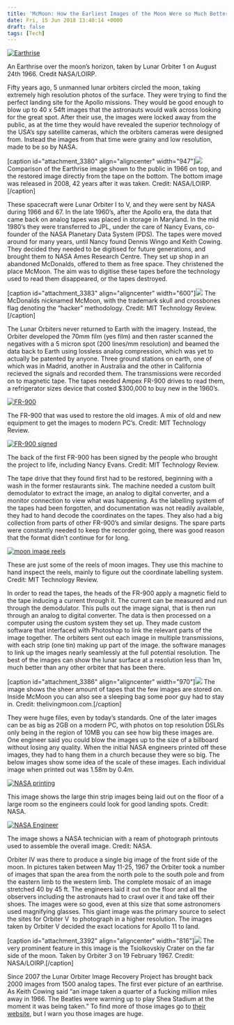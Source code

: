 ```yaml
---
title: 'McMoon: How the Earliest Images of the Moon Were so Much Better than we Realised'
date: Fri, 15 Jun 2018 13:40:14 +0000
draft: false
tags: [Tech]
---
```


[![Earthrise](http://www.worldofindie.co.uk/wp-content/uploads/2018/05/earthrise.l.w-e1398204534682.jpg)](http://www.worldofindie.co.uk/wp-content/uploads/2018/05/earthrise.l.w-e1398204534682.jpg)

An Earthrise over the moon’s horizon, taken by Lunar Orbiter 1 on August 24th 1966. Credit NASA/LOIRP.

Fifty years ago, 5 unmanned lunar orbiters circled the moon, taking extremely high resolution photos of the surface. They were trying to find the perfect landing site for the Apollo missions. They would be good enough to blow up to 40 x 54ft images that the astronauts would walk across looking for the great spot. After their use, the images were locked away from the public, as at the time they would have revealed the superior technology of the USA’s spy satellite cameras, which the orbiters cameras were designed from. Instead the images from that time were grainy and low resolution, made to be so by NASA.

\[caption id="attachment_3380" align="aligncenter" width="947"\]![](http://blog.bsiddhartha.com/wp-content/uploads/2018/06/earthise.old_.new_.hi_-947x1024.jpg) Comparison of the Earthrise image shown to the public in 1966 on top, and the restored image directly from the tape on the bottom. The bottom image was released in 2008, 42 years after it was taken. Credit: NASA/LOIRP.\[/caption\]

These spacecraft were Lunar Orbiter I to V, and they were sent by NASA during 1966 and 67. In the late 1960’s, after the Apollo era, the data that came back on analog tapes was placed in storage in Maryland. In the mid 1980’s they were transferred to JPL, under the care of Nancy Evans, co-founder of the NASA Planetary Data System (PDS). The tapes were moved around for many years, until Nancy found Dennis Wingo and Keith Cowing. They decided they needed to be digitised for future generations, and brought them to NASA Ames Research Centre. They set up shop in an abandoned McDonalds, offered to them as free space. They christened the place McMoon. The aim was to digitise these tapes before the technology used to read them disappeared, or the tapes destroyed.

\[caption id="attachment_3383" align="aligncenter" width="600"\]![](http://blog.bsiddhartha.com/wp-content/uploads/2018/06/0909-essay-a_x600.jpg) The McDonalds nicknamed McMoon, with the trademark skull and crossbones flag denoting the “hacker” methodology. Credit: MIT Technology Review.\[/caption\]

The Lunar Orbiters never returned to Earth with the imagery. Instead, the Orbiter developed the 70mm film (yes film) and then raster scanned the negatives with a 5 micron spot (200 lines/mm resolution) and beamed the data back to Earth using lossless analog compression, which was yet to actually be patented by anyone. Three ground stations on earth, one of which was in Madrid, another in Australia and the other in California recieved the signals and recorded them. The transmissions were recorded on to magnetic tape. The tapes needed Ampex FR-900 drives to read them, a refrigerator sizes device that costed $300,000 to buy new in the 1960’s.

[![FR-900](http://www.worldofindie.co.uk/wp-content/uploads/2018/05/0909-essay-e_x600.jpg)](https://www.technologyreview.com/s/414829/surface-restoration/)

The FR-900 that was used to restore the old images. A mix of old and new equipment to get the images to modern PC’s. Credit: MIT Technology Review.

[![FR-900 signed](http://www.worldofindie.co.uk/wp-content/uploads/2018/05/0909-essay-f_x600.jpg)](https://www.technologyreview.com/s/414829/surface-restoration/)

The back of the first FR-900 has been signed by the people who brought the project to life, including Nancy Evans. Credit: MIT Technology Review.

The tape drive that they found first had to be restored, beginning with a wash in the former restaurants sink. The machine needed a custom built demodulator to extract the image, an analog to digital converter, and a monitor connection to view what was happening. As the labelling system of the tapes had been forgotten, and documentation was not readily available, they had to hand decode the coordinates on the tapes. They also had a big collection from parts of other FR-900’s and similar designs. The spare parts were constantly needed to keep the recorder going, there was good reason that the format didn’t continue for for long.

[![moon image reels](http://www.worldofindie.co.uk/wp-content/uploads/2018/05/0909-essay-d_x600.jpg)](https://www.technologyreview.com/s/414829/surface-restoration/)

These are just some of the reels of moon images. They use this machine to hand inspect the reels, mainly to figure out the coordinate labelling system. Credit: MIT Technology Review.

In order to read the tapes, the heads of the FR-900 apply a magnetic field to the tape inducing a current through it. The current can be measured and run through the demodulator. This pulls out the image signal, that is then run through an analog to digital converter. The data is then processed on a computer using the custom system they set up. They made custom software that interfaced with Photoshop to link the relevant parts of the image together. The orbiters sent out each image in multiple transmissions, with each strip (one tin) making up part of the image. the software manages to link up the images nearly seamlessly at the full potential resolution. The best of the images can show the lunar surface at a resolution less than 1m, much better than any other orbiter that has been there.

\[caption id="attachment_3386" align="aligncenter" width="970"\]![](http://blog.bsiddhartha.com/wp-content/uploads/2018/06/2878302406_218461cb10_b-1024x768.jpg) The image shows the sheer amount of tapes that the few images are stored on. Inside McMoon you can also see a sleeping bag some poor guy had to stay in. Credit: thelivingmoon.com.\[/caption\]

They were huge files, even by today’s standards. One of the later images can be as big as 2GB on a modern PC, with photos on top resolution DSLRs only being in the region of 10MB you can see how big these images are. One engineer said you could blow the images up to the size of a billboard without losing any quality. When the initial NASA engineers printed off these images, they had to hang them in a church because they were so big. The below images show some idea of the scale of these images. Each individual image when printed out was 1.58m by 0.4m.

[![NASA printing](http://www.worldofindie.co.uk/wp-content/uploads/2018/05/Nasa_Photos.jpg)](http://www.worldofindie.co.uk/wp-content/uploads/2018/05/Nasa_Photos.jpg)

This image shows the large thin strip images being laid out on the floor of a large room so the engineers could look for good landing spots. Credit: NASA.

[![NASA Engineer](http://www.worldofindie.co.uk/wp-content/uploads/2018/05/wp5924f256_05_06.jpg)](http://www.worldofindie.co.uk/wp-content/uploads/2018/05/wp5924f256_05_06.jpg)

The image shows a NASA technician with a ream of photograph printouts used to assemble the overall image. Credit: NASA.

Orbiter IV was there to produce a single big image of the front side of the moon. In pictures taken between May 11-25, 1967 the Orbiter took a number of images that span the area from the north pole to the south pole and from the eastern limb to the western limb. The complete mosaic of an image stretched 40 by 45 ft. The engineers laid it out on the floor and all the observers including the astronauts had to crawl over it and take off their shoes. The images were so good, even at this size that some astronomers used magnifying glasses. This giant image was the primary source to select the sites for Orbiter V  to photograph in a higher resolution. The images taken by Orbiter V decided the exact locations for Apollo 11 to land.

\[caption id="attachment_3392" align="aligncenter" width="816"\]![](http://blog.bsiddhartha.com/wp-content/uploads/2018/06/3121_M-816x1024.jpg) The very prominent feature in this image is the Tsiolkovskiy Crater on the far side of the moon. Taken by Orbiter 3 on 19 February 1967. Credit: NASA/LOIRP.\[/caption\]

Since 2007 the Lunar Orbiter Image Recovery Project has brought back 2000 images from 1500 analog tapes. The first ever picture of an earthrise. As Keith Cowing said “an image taken a quarter of a fucking million miles away in 1966. The Beatles were warming up to play Shea Stadium at the moment it was being taken.” To find more of those images go to [their website](http://www.moonviews.com/), but I warn you those images are huge.